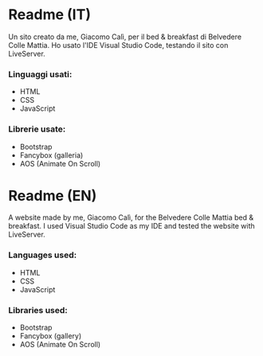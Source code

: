 # Readme (IT)
Un sito creato da me, Giacomo Calì, per il bed & breakfast di Belvedere Colle Mattia.
Ho usato l'IDE Visual Studio Code, testando il sito con LiveServer.

### Linguaggi usati:
- HTML
- CSS
- JavaScript
### Librerie usate:
- Bootstrap
- Fancybox (galleria)
- AOS (Animate On Scroll)

# Readme (EN)
A website made by me, Giacomo Calì, for the Belvedere Colle Mattia bed & breakfast.
I used Visual Studio Code as my IDE and tested the website with LiveServer.

### Languages used:
- HTML
- CSS
- JavaScript
### Libraries used:
- Bootstrap
- Fancybox (gallery)
- AOS (Animate On Scroll)